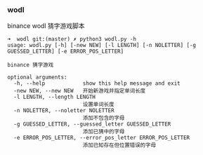 <!--
 * @Author: liuyin
 * @Date: 2022-08-17 23:26:27
 * @LastEditTime: 2022-08-17 23:29:01
 * @FilePath: /binance-scripts/README.md
 * @Description: binance 相关脚本
-->

### wodl

binance wodl 猜字游戏脚本

```
➜  wodl git:(master) ✗ python3 wodl.py -h
usage: wodl.py [-h] [-new NEW] [-l LENGTH] [-n NOLETTER] [-g GUESSED_LETTER] [-e ERROR_POS_LETTER]

binance 猜字游戏

optional arguments:
  -h, --help            show this help message and exit
  -new NEW, --new NEW   开始新游戏并指定单词长度
  -l LENGTH, --length LENGTH
                        设置单词长度
  -n NOLETTER, --noletter NOLETTER
                        添加不包含的字母
  -g GUESSED_LETTER, --guessed_letter GUESSED_LETTER
                        添加已猜中的字母
  -e ERROR_POS_LETTER, --error_pos_letter ERROR_POS_LETTER
                        添加已知存在但位置错误的字母
```
